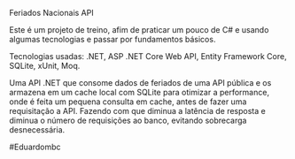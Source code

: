 Feriados Nacionais API

Este é um projeto de treino, afim de praticar um pouco de C# e usando algumas tecnologias e passar por fundamentos básicos.

Tecnologias usadas: .NET, ASP .NET Core Web API, Entity Framework Core, SQLite, xUnit, Moq.

Uma API .NET que consome dados de feriados de uma API pública e os armazena em um cache local com SQLite para otimizar a performance, onde é feita um pequena consulta em cache, antes de fazer uma requisitação a API.
Fazendo com que diminua a latência de resposta e diminua o número de requisições ao banco, evitando sobrecarga desnecessária.

#Eduardombc